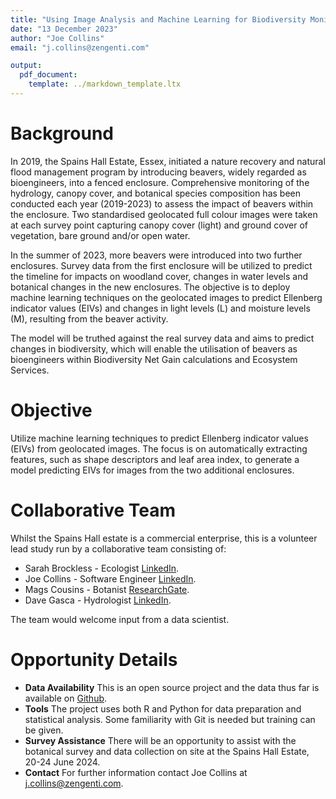 ```yaml
---
title: "Using Image Analysis and Machine Learning for Biodiversity Monitoring"
date: "13 December 2023"
author: "Joe Collins"
email: "j.collins@zengenti.com"

output:
  pdf_document:
    template: ../markdown_template.ltx
---
```

# Background

In 2019, the Spains Hall Estate, Essex,
initiated a nature recovery and natural flood management program by introducing beavers, widely regarded as bioengineers,
into a fenced enclosure.
Comprehensive monitoring of the hydrology, canopy cover, and botanical species composition has been conducted
each year (2019-2023) to assess the impact of beavers within the enclosure.
Two standardised geolocated full colour images were taken at each survey point
capturing canopy cover (light) and ground cover of vegetation,
bare ground and/or open water.

In the summer of 2023, more beavers were introduced into two further enclosures.
Survey data from the first enclosure will be utilized
to predict the timeline for impacts on woodland cover, changes in water levels and botanical changes in the new enclosures.
The objective is to deploy machine learning techniques on the geolocated images
to predict Ellenberg indicator values (EIVs) and changes in light levels (L) and moisture levels (M), resulting from the beaver activity.
 
The model will be truthed against the real survey data and aims to predict changes in biodiversity,
which will enable the utilisation of beavers as bioengineers within Biodiversity Net Gain calculations and Ecosystem Services. 

# Objective

Utilize machine learning techniques to predict Ellenberg indicator values (EIVs)
from geolocated images.
The focus is on automatically extracting features,
such as shape descriptors and leaf area index,
to generate a model predicting EIVs for images from the two additional enclosures.

# Collaborative Team

Whilst the Spains Hall estate is a commercial enterprise,
this is a volunteer lead study
run by a collaborative team consisting of:

* Sarah Brockless - Ecologist [LinkedIn](https://www.linkedin.com/in/sarah-brockless-833291a7/).
* Joe Collins - Software Engineer [LinkedIn](https://www.linkedin.com/in/joejcollins/).
* Mags Cousins - Botanist [ResearchGate](https://www.researchgate.net/profile/Mags-Cousins).
* Dave Gasca - Hydrologist [LinkedIn](https://www.linkedin.com/in/david-gasca-7830537/).

The team would welcome input from a data scientist.

# Opportunity Details

* **Data Availability** This is an open source project
and the data thus far is available on [Github](https://github.com/joejcollins/atlanta-shore).
* **Tools** The project uses both R and Python for data preparation and statistical analysis.
Some familiarity with Git is needed but training can be given.
* **Survey Assistance** There will be an opportunity to assist with the botanical survey and data collection on site
at the Spains Hall Estate,
20-24 June 2024.
* **Contact** For further information contact Joe Collins at <j.collins@zengenti.com>.
